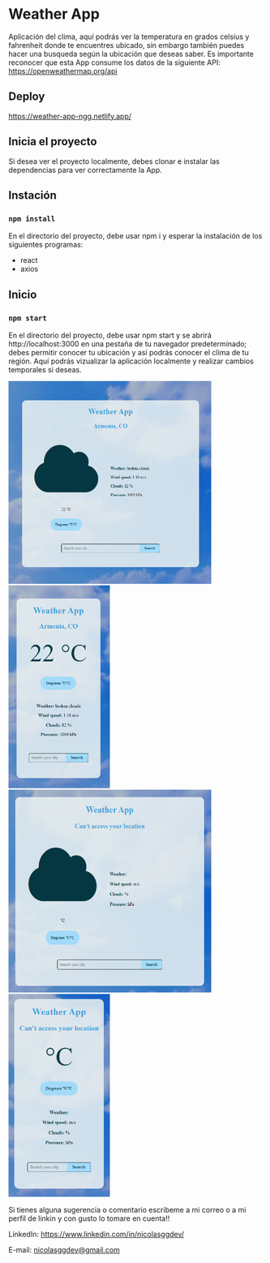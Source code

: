 # Weather App

Aplicación del clima, aquí podrás ver la temperatura en grados celsius y fahrenheit donde te encuentres ubicado, sin embargo también puedes hacer una busqueda según la ubicación que deseas saber. Es importante reconocer que esta App consume los datos de la siguiente API: https://openweathermap.org/api

## Deploy

https://weather-app-ngg.netlify.app/

## Inicia el proyecto

Si desea ver el proyecto localmente, debes clonar e instalar las dependencias para ver correctamente la App.

## Instación

### `npm install`

En el directorio del proyecto, debe usar npm i y esperar la instalación de los siguientes programas:

<ul>
  <li>react</li>
  <li>axios</li>
</ul>

## Inicio

### `npm start`

En el directorio del proyecto, debe usar npm start y se abrirá http://localhost:3000 en una pestaña de tu navegador predeterminado; debes permitir conocer tu ubicación y así podrás conocer el clima de tu región. Aquí podrás vizualizar la aplicación localmente y realizar cambios temporales si deseas.

<div display="flex">
  <img height="400px" width="400px" src="./src/Components/Captures/Captura1.PNG">
  <img height="400px" width="200px" src="./src/Components/Captures/Captura2.PNG">
  <img height="400px" width="400px" src="./src/Components/Captures/Captura3.PNG">
  <img height="400px" width="200px" src="./src/Components/Captures/Captura4.PNG">
</div>

Si tienes alguna sugerencia o comentario escribeme a mi correo o a mi perfil de linkin y con gusto lo tomare en cuenta!!

LinkedIn: https://www.linkedin.com/in/nicolasggdev/

E-mail: nicolasggdev@gmail.com
